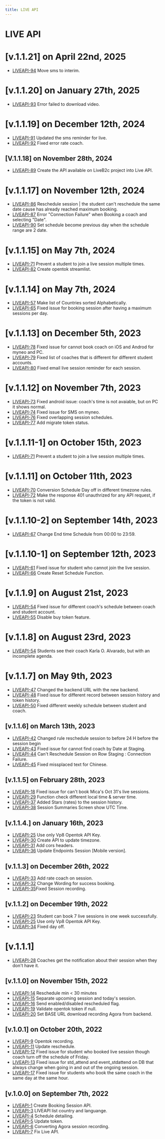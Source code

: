 ```yaml
---
title: LIVE API
---
```


# LIVE API

# [v.1.1.21] on April 22nd, 2025
- [LIVEAPI-94](https://dyned.myjetbrains.com/youtrack/issue/LIVEAPI-94) Move sms to interim.

# [v.1.1.20] on January 27th, 2025
- [LIVEAPI-93](https://dyned.myjetbrains.com/youtrack/issue/LIVEAPI-93) Error failed to download video.

# [v.1.1.19] on December 12th, 2024
- [LIVEAPI-91](https://dyned.myjetbrains.com/youtrack/issue/LIVEAPI-91) Updated the sms reminder for live.
- [LIVEAPI-92](https://dyned.myjetbrains.com/youtrack/issue/LIVEAPI-92) Fixed error rate coach.

## [V.1.1.18] on November 28th, 2024
- [LIVEAPI-89](https://dyned.myjetbrains.com/youtrack/issue/LIVEAPI-89) Create the API available on LiveB2c project into Live API.

# [v.1.1.17] on November 12th, 2024
- [LIVEAPI-86](https://dyned.myjetbrains.com/youtrack/issue/LIVEAPI-86) Reschedule session | the student can't reschedule the same date cause has already reached maximum booking.
- [LIVEAPI-87](https://dyned.myjetbrains.com/youtrack/issue/LIVEAPI-87) Error "Connection Failure" when Booking a coach and selecting "Date".
- [LIVEAPI-90](https://dyned.myjetbrains.com/youtrack/issue/LIVEAPI-90) Set schedule become previous day when the schedule range are 2 date.

# [v.1.1.15] on May 7th, 2024
- [LIVEAPI-71](https://dyned.myjetbrains.com/youtrack/issue/LIVEAPI-71) Prevent a student to join a live session multiple times.
- [LIVEAPI-82](https://dyned.myjetbrains.com/youtrack/issue/LIVEAPI-82) Create opentok streamlist.

# [v.1.1.14] on May 7th, 2024
- [LIVEAPI-57](https://dyned.myjetbrains.com/youtrack/issue/LIVEAPI-57) Make list of Countries sorted Alphabetically.
- [LIVEAPI-65](https://dyned.myjetbrains.com/youtrack/issue/LIVEAPI-65) Fixed issue for booking session after having a maximum sessions per day.

# [v.1.1.13] on December 5th, 2023
- [LIVEAPI-78](https://dyned.myjetbrains.com/youtrack/issue/LIVEAPI-78) Fixed issue for cannot book coach on iOS and Androd for myneo and PC.
- [LIVEAPI-79](https://dyned.myjetbrains.com/youtrack/issue/LIVEAPI-79) Fixed list of coaches that is different for different student accounts.
- [LIVEAPI-80](https://dyned.myjetbrains.com/youtrack/issue/LIVEAPI-80) Fixed email live session reminder for each session.

# [v.1.1.12] on November 7th, 2023
- [LIVEAPI-73](https://dyned.myjetbrains.com/youtrack/issue/LIVEAPI-73) Fixed android issue: coach's time is not avaiable, but on PC it shows normal.
- [LIVEAPI-74](https://dyned.myjetbrains.com/youtrack/issue/LIVEAPI-74) Fixed issue for SMS on myneo.
- [LIVEAPI-76](https://dyned.myjetbrains.com/youtrack/issue/LIVEAPI-76) Fixed overlapping session schedules.
- [LIVEAPI-77](https://dyned.myjetbrains.com/youtrack/issue/LIVEAPI-77) Add migrate token status.

# [v.1.1.11-1] on October 15th, 2023
- [LIVEAPI-71](https://dyned.myjetbrains.com/youtrack/issue/LIVEAPI-71) Prevent a student to join a live session multiple times.

# [v.1.1.11] on October 11th, 2023
- [LIVEAPI-70](https://dyned.myjetbrains.com/youtrack/issue/LIVEAPI-70) Conversion Schedule Day off in different timezone rules.
- [LIVEAPI-72](https://dyned.myjetbrains.com/youtrack/issue/LIVEAPI-72) Make the response 401 unauthrized for any API request, if the token is not valid.

# [v.1.1.10-2] on September 14th, 2023
- [LIVEAPI-67](https://dyned.myjetbrains.com/youtrack/issue/LIVEAPI-67) Change End time Schedule from 00:00 to 23:59.

# [v.1.1.10-1] on September 12th, 2023
- [LIVEAPI-61](https://dyned.myjetbrains.com/youtrack/issue/LIVEAPI-61) Fixed issue for student who cannot join the live session.
- [LIVEAPI-66](https://dyned.myjetbrains.com/youtrack/issue/LIVEAPI-66) Create Reset Schedule Function.

# [v.1.1.9] on August 21st, 2023
- [LIVEAPI-54](https://dyned.myjetbrains.com/youtrack/issue/LIVEAPI-54) Fixed issue for different coach's schedule between coach and student account.
- [LIVEAPI-55](https://dyned.myjetbrains.com/youtrack/issue/LIVEAPI-55) Disable buy token feature. 

# [v.1.1.8] on August 23rd, 2023
- [LIVEAPI-54](https://dyned.myjetbrains.com/youtrack/issue/LIVEAPI-54) Students see their coach Karla O. Alvarado, but with an incomplete agenda.

# [v.1.1.7] on May 9th, 2023
- [LIVEAPI-47](https://dyned.myjetbrains.com/youtrack/issue/LIVEAPI-47) Changed the backend URL with the new backend.
- [LIVEAPI-48](https://dyned.myjetbrains.com/youtrack/issue/LIVEAPI-48) Fixed issue for different record between session history and token history.
- [LIVEAPI-50](https://dyned.myjetbrains.com/youtrack/issue/LIVEAPI-50) Fixed different weekly schedule between student and coach.

## [v.1.1.6] on March 13th, 2023
- [LIVEAPI-42](https://dyned.myjetbrains.com/youtrack/issue/LIVEAPI-42) Changed rule reschedule session to before 24 H before the session begin
- [LIVEAPI-43](https://dyned.myjetbrains.com/youtrack/issue/LIVEAPI-43) Fixed issue for cannot find coach by Date at Staging.
- [LIVEAPI-44](https://dyned.myjetbrains.com/youtrack/issue/LIVEAPI-44) Can't Reschedule Session on Row Staging : Connection Failure.
- [LIVEAPI-45](https://dyned.myjetbrains.com/youtrack/issue/LIVEAPI-45) Fixed missplaced text for Chinese. 

## [v.1.1.5] on February 28th, 2023
- [LIVEAPI-18](https://dyned.myjetbrains.com/youtrack/issue/LIVEAPI-18) Fixed issue for can't book Mica's Oct 31's live sessions.
- [LIVEAPI-29](https://dyned.myjetbrains.com/youtrack/issue/LIVEAPI-29) Function check different local time & server time.
- [LIVEAPI-37](https://dyned.myjetbrains.com/youtrack/issue/LIVEAPI-37) Added Stars (rates) to the session history.
- [LIVEAPI-38](https://dyned.myjetbrains.com/youtrack/issue/LIVEAPI-38) Session Summaries Screen show UTC Time.

## [v.1.1.4.] on January 16th, 2023
- [LIVEAPI-25](https://dyned.myjetbrains.com/youtrack/issue/LIVEAPI-25) Use only Vp8 Opentok API Key.
- [LIVEAPI-30](https://dyned.myjetbrains.com/youtrack/issue/LIVEAPI-30) Create API to update timezone.
- [LIVEAPI-31](https://dyned.myjetbrains.com/youtrack/issue/LIVEAPI-31) Add cors headers.
- [LIVEAPI-36](https://dyned.myjetbrains.com/youtrack/issue/LIVEAPI-36) Update Endpoints Session [Mobile version].

## [v.1.1.3] on December 26th, 2022
- [LIVEAPI-33](https://dyned.myjetbrains.com/youtrack/issue/LIVEAPI-33) Add rate coach on session.
- [LIVEAPI-32](https://dyned.myjetbrains.com/youtrack/issue/LIVEAPI-32) Change Wording for success booking.
- [LIVEAPI-35](https://dyned.myjetbrains.com/youtrack/issue/LIVEAPI-35)Fixed Session recording.

## [v.1.1.2] on December 19th, 2022
- [LIVEAPI-23](https://dyned.myjetbrains.com/youtrack/issue/LIVEAPI-23) Student can book 7 live sessions in one week successfully.
- [LIVEAPI-25](https://dyned.myjetbrains.com/youtrack/issue/LIVEAPI-25) Use only Vp8 Opentok API Key.
- [LIVEAPI-34](https://dyned.myjetbrains.com/youtrack/issue/LIVEAPI-34) Fixed day off.

# [v.1.1.1]
- [LIVEAPI-28](https://dyned.myjetbrains.com/youtrack/issue/LIVEAPI-28) Coaches get the notification about their session when they don't have it.

## [v.1.1.0] on November 15th, 2022
- [LIVEAPI-14](https://dyned.myjetbrains.com/youtrack/issue/LIVEAPI-14) Reschedule min < 30 minutes
- [LIVEAPI-15](https://dyned.myjetbrains.com/youtrack/issue/LIVEAPI-15) Separate upcoming session and today's session.
- [LIVEAPI-16](https://dyned.myjetbrains.com/youtrack/issue/LIVEAPI-16) Send enabled/disabled rescheduled flag.
- [LIVEAPI-19](https://dyned.myjetbrains.com/youtrack/issue/LIVEAPI-19) Validate opentok token if null.
- [LIVEAPI-20](https://dyned.myjetbrains.com/youtrack/issue/LIVEAPI-20) Set BASE URL download recording Agora from backend.

## [v.1.0.1] on October 20th, 2022
- [LIVEAPI-9](https://dyned.myjetbrains.com/youtrack/issue/LIVEAPI-9) Opentok recording.
- [LIVEAPI-11](https://dyned.myjetbrains.com/youtrack/issue/LIVEAPI-11) Update reschedule.
- [LIVEAPI-12](https://dyned.myjetbrains.com/youtrack/issue/LIVEAPI-12) Fixed issue for student who booked live session though coach turn off the schedule of Friday.
- [LIVEAPI-13](https://dyned.myjetbrains.com/youtrack/issue/LIVEAPI-13) Fixed issue for std_attend and event_stdattend on DB that always change when going in and out of the ongoing session.
- [LIVEAPI-17](https://dyned.myjetbrains.com/youtrack/issue/LIVEAPI-17) Fixed issue for students who book the same coach in the same day at the same hour.

## [v.1.0.0] on September 7th, 2022
- [LIVEAPI-1](https://dyned.myjetbrains.com/youtrack/issue/LIVEAPI-1) Create Booking Session API.
- [LIVEAPI-3](https://dyned.myjetbrains.com/youtrack/issue/LIVEAPI-3) LIVEAPI list country and languange.
- [LIVEAPI-4](https://dyned.myjetbrains.com/youtrack/issue/LIVEAPI-4) Schedule detailing.
- [LIVEAPI-5](https://dyned.myjetbrains.com/youtrack/issue/LIVEAPI-5) Update token.
- [LIVEAPI-6](https://dyned.myjetbrains.com/youtrack/issue/LIVEAPI-6) Converting Agora session recording.
- [LIVEAPI-7](https://dyned.myjetbrains.com/youtrack/issue/LIVEAPI-7) Fix Live API.